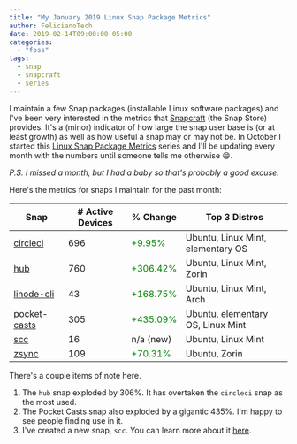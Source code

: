 ```yaml
---
title: "My January 2019 Linux Snap Package Metrics"
author: FelicianoTech
date: 2019-02-14T09:00:00-05:00
categories:
  - "foss"
tags:
  - snap
  - snapcraft
  - series
---
```


I maintain a few Snap packages (installable Linux software packages) and I've been very interested in the metrics that [Snapcraft][snapcraft] (the Snap Store) provides.
It's a (minor) indicator of how large the snap user base is (or at least growth) as well as how useful a snap may or may not be.
In October I started this [Linux Snap Package Metrics](/blog/october-2018-snap-metrics/) series and I'll be updating every month with the numbers until someone tells me otherwise :smile:.

*P.S. I missed a month, but I had a baby so that's probably a good excuse.*

Here's the metrics for snaps I maintain for the past month:

<!--more-->

| Snap | # Active Devices | % Change | Top 3 Distros |
| --- | --- | --- | --- |
| [circleci](https://Snapcraft.io/circleci) | 696 | <span style="color:green">+9.95%</span> | Ubuntu, Linux Mint, elementary OS |
| [hub](https://Snapcraft.io/hub) | 760 | <span style="color:green">+306.42%</span> | Ubuntu, Linux Mint, Zorin |
| [linode-cli](https://Snapcraft.io/linode-cli) | 43 | <span style="color:green">+168.75%</span> | Ubuntu, Linux Mint, Arch |
| [pocket-casts](https://Snapcraft.io/pocket-casts) | 305 | <span style="color:green">+435.09%</span> | Ubuntu, elementary OS, Linux Mint |
| [scc](https://Snapcraft.io/scc) | 16 | n/a (new) | Ubuntu, Linux Mint |
| [zsync](https://Snapcraft.io/zsync) | 109 | <span style="color:green">+70.31%</span> | Ubuntu, Zorin |

There's a couple items of note here.

1. The `hub` snap exploded by 306%. It has overtaken the `circleci` snap as the most used.
2. The Pocket Casts snap also exploded by a gigantic 435%. I'm happy to see people finding use in it.
3. I've created a new snap, `scc`. You can learn more about it [here](https://www.feliciano.tech/blog/determine-source-code-size-and-complexity-with-scc/).



[snapcraft]: https://Snapcraft.io
